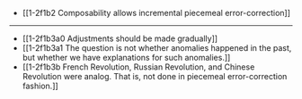 - [[1-2f1b2 Composability allows incremental piecemeal error-correction]]
---
- [[1-2f1b3a0 Adjustments should be made gradually]]
- [[1-2f1b3a1 The question is not whether anomalies happened in the past, but whether we have explanations for such anomalies.]]
- [[1-2f1b3b French Revolution, Russian Revolution, and Chinese Revolution were analog. That is, not done in piecemeal error-correction fashion.]]
